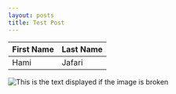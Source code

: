 ```yaml
---
layout: posts
title: Test Post
---
```

| First Name | Last Name   |
|------------|-------------|
| Hami       | Jafari      |

![This is the text displayed if the image is broken](invalidpath/image.png)